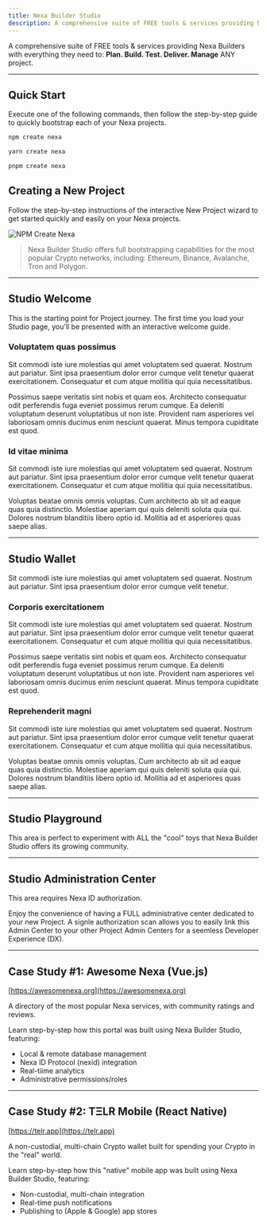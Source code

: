 ```yaml
---
title: Nexa Builder Studio
description: A comprehensive suite of FREE tools & services providing Nexa Builders with everything they need to plan, build, test, deliver and manage ANY project.
---
```


A comprehensive suite of FREE tools & services providing Nexa Builders with everything they need to: __Plan. Build. Test. Deliver. Manage__ ANY project.

---

## Quick Start

Execute one of the following commands, then follow the step-by-step guide to quickly bootstrap each of your Nexa projects.

```js
npm create nexa
```

```js
yarn create nexa
```

```js
pnpm create nexa
```


## Creating a New Project

Follow the step-by-step instructions of the interactive New Project wizard to get started quickly and easily on your Nexa projects.

![NPM Create Nexa](/screenshots/npm-create-nexa.png)

> Nexa Builder Studio offers full bootstrapping capabilities for the most popular Crypto networks, including: Ethereum, Binance, Avalanche, Tron and Polygon.

---

## Studio Welcome

This is the starting point for Project journey. The first time you load your Studio page, you'll be presented with an interactive welcome guide.

### Voluptatem quas possimus

Sit commodi iste iure molestias qui amet voluptatem sed quaerat. Nostrum aut pariatur. Sint ipsa praesentium dolor error cumque velit tenetur quaerat exercitationem. Consequatur et cum atque mollitia qui quia necessitatibus.

Possimus saepe veritatis sint nobis et quam eos. Architecto consequatur odit perferendis fuga eveniet possimus rerum cumque. Ea deleniti voluptatum deserunt voluptatibus ut non iste. Provident nam asperiores vel laboriosam omnis ducimus enim nesciunt quaerat. Minus tempora cupiditate est quod.

### Id vitae minima

Sit commodi iste iure molestias qui amet voluptatem sed quaerat. Nostrum aut pariatur. Sint ipsa praesentium dolor error cumque velit tenetur quaerat exercitationem. Consequatur et cum atque mollitia qui quia necessitatibus.

Voluptas beatae omnis omnis voluptas. Cum architecto ab sit ad eaque quas quia distinctio. Molestiae aperiam qui quis deleniti soluta quia qui. Dolores nostrum blanditiis libero optio id. Mollitia ad et asperiores quas saepe alias.

---

## Studio Wallet

Sit commodi iste iure molestias qui amet voluptatem sed quaerat. Nostrum aut pariatur. Sint ipsa praesentium dolor error cumque velit tenetur.

### Corporis exercitationem

Sit commodi iste iure molestias qui amet voluptatem sed quaerat. Nostrum aut pariatur. Sint ipsa praesentium dolor error cumque velit tenetur quaerat exercitationem. Consequatur et cum atque mollitia qui quia necessitatibus.

Possimus saepe veritatis sint nobis et quam eos. Architecto consequatur odit perferendis fuga eveniet possimus rerum cumque. Ea deleniti voluptatum deserunt voluptatibus ut non iste. Provident nam asperiores vel laboriosam omnis ducimus enim nesciunt quaerat. Minus tempora cupiditate est quod.

### Reprehenderit magni

Sit commodi iste iure molestias qui amet voluptatem sed quaerat. Nostrum aut pariatur. Sint ipsa praesentium dolor error cumque velit tenetur quaerat exercitationem. Consequatur et cum atque mollitia qui quia necessitatibus.

Voluptas beatae omnis omnis voluptas. Cum architecto ab sit ad eaque quas quia distinctio. Molestiae aperiam qui quis deleniti soluta quia qui. Dolores nostrum blanditiis libero optio id. Mollitia ad et asperiores quas saepe alias.

---

## Studio Playground

This area is perfect to experiment with ALL the "cool" toys that Nexa Builder Studio offers its growing community.

---

## Studio Administration Center

This area requires Nexa ID authorization.

Enjoy the convenience of having a FULL administrative center dedicated to your new Project. A signle authorization scan allows you to easily link this Admin Center to your other Project Admin Centers for a seemless Developer Experience (DX).

---

## Case Study #1: Awesome Nexa (Vue.js)

[https://awesomenexa.org](https://awesomenexa.org)

A directory of the most popular Nexa services, with community ratings and reviews.

Learn step-by-step how this portal was built using Nexa Builder Studio, featuring:
- Local & remote database management
- Nexa ID Protocol (nexid) integration
- Real-tiime analytics
- Administrative permissions/roles

---

## Case Study #2: TΞLR Mobile (React Native)

[https://telr.app](https://telr.app)

A non-custodial, multi-chain Crypto wallet built for spending your Crypto in the "real" world.

Learn step-by-step how this "native" mobile app was built using Nexa Builder Studio, featuring:
- Non-custodial, multi-chain integration
- Real-time push notifications
- Publishing to (Apple & Google) app stores
